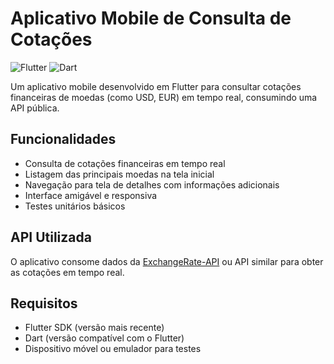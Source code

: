 # Aplicativo Mobile de Consulta de Cotações

![Flutter](https://img.shields.io/badge/Flutter-%2302569B.svg?style=for-the-badge&logo=Flutter&logoColor=white) ![Dart](https://img.shields.io/badge/dart-%230175C2.svg?style=for-the-badge&logo=dart&logoColor=white)

Um aplicativo mobile desenvolvido em Flutter para consultar cotações financeiras de moedas (como USD, EUR) em tempo real, consumindo uma API pública.

## Funcionalidades

- Consulta de cotações financeiras em tempo real
- Listagem das principais moedas na tela inicial
- Navegação para tela de detalhes com informações adicionais
- Interface amigável e responsiva
- Testes unitários básicos

## API Utilizada

O aplicativo consome dados da [ExchangeRate-API](https://www.exchangerate-api.com/) ou API similar para obter as cotações em tempo real.

## Requisitos

- Flutter SDK (versão mais recente)
- Dart (versão compatível com o Flutter)
- Dispositivo móvel ou emulador para testes

